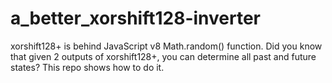# a_better_xorshift128-inverter
xorshift128+ is behind JavaScript v8 Math.random() function.  Did you know that given 2 outputs of xorshift128+, you can determine all past and future states?  This repo shows how to do it.
